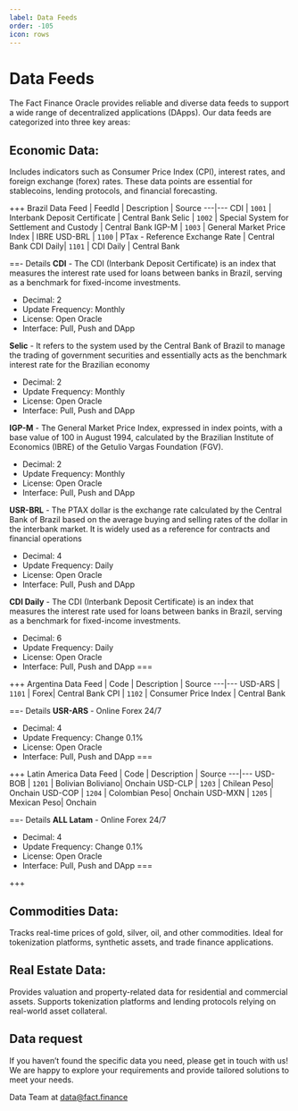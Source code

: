 ```yaml
---
label: Data Feeds 
order: -105
icon: rows
---
```


# Data Feeds

The Fact Finance Oracle provides reliable and diverse data feeds to support a wide range of decentralized applications (DApps). Our data feeds are categorized into three key areas:

## Economic Data:
Includes indicators such as Consumer Price Index (CPI), interest rates, and foreign exchange (forex) rates. These data points are essential for stablecoins, lending protocols, and financial forecasting.

+++ Brazil
Data Feed | FeedId | Description | Source
---|---
CDI | `1001` | Interbank Deposit Certificate | Central Bank
Selic | `1002` | Special System for Settlement and Custody | Central Bank
IGP-M | `1003` |  General Market Price Index | IBRE
USD-BRL | `1100` | PTax - Reference Exchange Rate | Central Bank
CDI Daily| `1101` | CDI Daily | Central Bank


==- Details
**CDI** - The CDI (Interbank Deposit Certificate) is an index that measures the interest rate used for loans between banks in Brazil, serving as a benchmark for fixed-income investments. 
- Decimal: 2
- Update Frequency: Monthly
- License: Open Oracle
- Interface: Pull, Push and DApp

**Selic** - It refers to the system used by the Central Bank of Brazil to manage the trading of government securities and essentially acts as the benchmark interest rate for the Brazilian economy
- Decimal: 2
- Update Frequency: Monthly
- License: Open Oracle
- Interface: Pull, Push and DApp

**IGP-M** - The General Market Price Index, expressed in index points, with a base value of 100 in August 1994, calculated by the Brazilian Institute of Economics (IBRE) of the Getulio Vargas Foundation (FGV). 
- Decimal: 2
- Update Frequency: Monthly
- License: Open Oracle
- Interface: Pull, Push and DApp

**USR-BRL** - The PTAX dollar is the exchange rate calculated by the Central Bank of Brazil based on the average buying and selling rates of the dollar in the interbank market. It is widely used as a reference for contracts and financial operations
- Decimal: 4
- Update Frequency: Daily
- License: Open Oracle
- Interface: Pull, Push and DApp

 **CDI Daily** - The CDI (Interbank Deposit Certificate) is an index that measures the interest rate used for loans between banks in Brazil, serving as a benchmark for fixed-income investments. 
- Decimal: 6
- Update Frequency: Daily
- License: Open Oracle
- Interface: Pull, Push and DApp
===

+++ Argentina
Data Feed | Code | Description | Source
---|---
USD-ARS | `1101` | Forex| Central Bank
CPI | `1102` | Consumer Price Index | Central Bank

==- Details
**USR-ARS** - Online Forex 24/7
- Decimal: 4
- Update Frequency: Change 0.1%
- License: Open Oracle
- Interface: Pull, Push and DApp
===

+++ Latin America
Data Feed | Code | Description | Source
---|---
USD-BOB | `1201` | Bolivian Boliviano| Onchain
USD-CLP | `1203` | Chilean Peso| Onchain
USD-COP | `1204` | Colombian Peso| Onchain
USD-MXN | `1205` | Mexican Peso| Onchain


==- Details
**ALL Latam** - Online Forex 24/7
- Decimal: 4
- Update Frequency: Change 0.1%
- License: Open Oracle
- Interface: Pull, Push and DApp
===

+++


## Commodities Data:
Tracks real-time prices of gold, silver, oil, and other commodities. Ideal for tokenization platforms, synthetic assets, and trade finance applications.

## Real Estate Data:
Provides valuation and property-related data for residential and commercial assets. Supports tokenization platforms and lending protocols relying on real-world asset collateral.


## Data request
If you haven’t found the specific data you need, please get in touch with us! We are happy to explore your requirements and provide tailored solutions to meet your needs. 

Data Team at data@fact.finance

